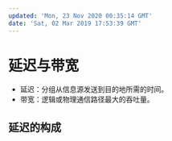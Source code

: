 ```yaml
---
updated: 'Mon, 23 Nov 2020 00:35:14 GMT'
date: 'Sat, 02 Mar 2019 17:53:39 GMT'
---
```


# 延迟与带宽

-   延迟：分组从信息源发送到目的地所需的时间。
-   带宽：逻辑或物理通信路径最大的吞吐量。

## 延迟的构成
